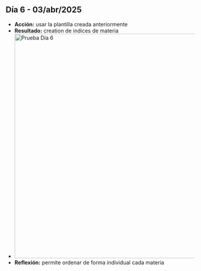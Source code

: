 ## Día 6  - 03/abr/2025 
  - **Acción:** usar la plantilla creada anteriormente 
  - **Resultado:** creation de indices de materia
  - <img src="assets/images/PruebaDia6.png" alt="Prueba Día 6" width="600" />
  - **Reflexión:** permite ordenar de forma individual cada materia